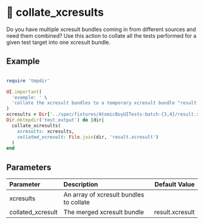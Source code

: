 
# 🔸 collate_xcresults

Do you have multiple xcresult bundles coming in from different sources and need them combined? Use this action to collate all the tests performed for a given test target into one xcresult bundle.

## Example

<!-- collate_xcresults examples: begin -->

```ruby

require 'tmpdir'

UI.important(
  'example: ' \
  'collate the xcresult bundles to a temporary xcresult bundle "result.xcresult"'
)
xcresults = Dir['../spec/fixtures/AtomicBoyUITests-batch-{3,4}/result.xcresult'].map { |relpath| File.absolute_path(relpath) }
Dir.mktmpdir('test_output') do |dir|
  collate_xcresults(
    xcresults: xcresults,
    collated_xcresult: File.join(dir, 'result.xcresult')
  )
end

```
<!-- collate_xcresults examples: end -->

## Parameters

<!-- collate_xcresults parameters: begin -->
|Parameter|Description|Default Value|
|:-|:-|-:|
|xcresults|An array of xcresult bundles to collate||
|collated_xcresult|The merged xcresult bundle|result.xcresult|
<!-- collate_xcresults parameters: end -->
